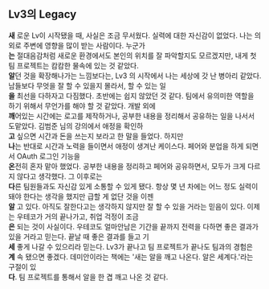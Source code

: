 ## Lv3의 Legacy

**새** 로운 Lv이 시작됐을 때, 사실은 조금 무서웠다. 실력에 대한 자신감이 없었다. 나는 의외로 주변에 영향을 많이 받는 사람이다. 누군가  
**는** 절대음감처럼 새로운 환경에서도 본인의 위치를 잘 파악할지도 모르겠지만, 내게 첫 팀 프로젝트는 캄캄한 물속에 있는 것 같았다.  
**알**던 것을 확장해나가는 느낌보다는, Lv3 의 시작에서 나는 세상에 갓 난 병아리 같았다. 남들보다 무엇을 잘 할 수 있을지 몰라서, 할 수 있는 일  
**을** 최선을 다하자고 다짐했다. 초반에는 쉽지 않았던 것 같다. 팀에서 유의미한 역할을 하기 위해서 무언가를 해야 할 것 같았다. 개발 외에  
**깨**어있는 시간에는 로고를 제작하거나, 공부한 내용을 정리해서 공유하는 일을 나서서 도맡았다. 김범준 님의 강의에서 애정을 확인하  
**고** 싶으면 시간과 돈을 쓰는지 보라고 한 말을 들었다. 하지만  
**나**는 반대로 시간과 노력을 들이면서 애정이 생겨난 케이스다. 페어와 분업을 하게 되면서 OAuth 로그인 기능을  
**온**전히 혼자 맡아 했었다. 공부한 내용을 정리하고 페어와 공유하면서, 모두가 크게 다르지 않다고 생각했다. 그 이후로는  
**다**른 팀원들과도 자신감 있게 소통할 수 있게 됐다. 항상 몇 년 차에는 어느 정도 실력이 돼야 한다는 생각을 했지만 급할 게 없단 것을 이젠  
**알** 고 있다. 아직도 잘한다고는 생각하지 않지만 잘 할 수 있을 거라는 믿음이 있다. 이제는 우테코가 거의 끝나가고, 취업 걱정이 조금  
**은** 되는 것이 사실이다. 우테코도 얼마안남은 기간을 끝까지 전력을 다하면 좋은 결과가 있을 거라고 믿는다. 끝날 때 좋은 결과를 들고 기  
**세** 좋게 나갈 수 있으리라 믿는다. Lv3가 끝나고 팀 프로젝트가 끝나도 팀과의 경험은  
**계** 속 됐으면 좋겠다. 데미안이라는 책에는 '새는 알을 깨고 나온다. 알은 세계다.'라는 구절이 있  
**다**. 팀 프로젝트를 통해서 알을 한 겹 깨고 나온 것 같다.
